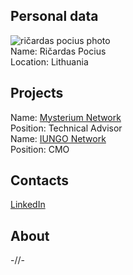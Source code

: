 ## Personal data
![ričardas pocius photo](photo/ričardas_pocius.png)  
Name:   Ričardas Pocius  
Location: Lithuania  
## Projects 
Name: [Mysterium Network](../projects/mysterium_network.md)  
Position: Technical Advisor    
Name: [IUNGO Network](../projects/iungo_network.md)  
Position: CMO 
## Contacts  
[LinkedIn](https://www.linkedin.com/in/ri%C4%8Dardas-pocius-8bab58a5/)  
## About
-//-
